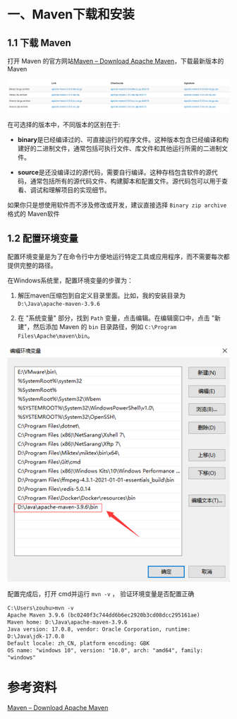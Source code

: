 # 一、Maven下载和安装

## 1.1 下载 Maven

打开 Maven 的官方网站[Maven – Download Apache Maven](https://maven.apache.org/download.cgi#files)，下载最新版本的 Maven

![image-20231231165548178](images/image-20231231165548178.png)

在可选择的版本中，不同版本的区别在于:

- **binary**是已经编译过的、可直接运行的程序文件。这种版本包含已经编译和构建好的二进制文件，通常包括可执行文件、库文件和其他运行所需的二进制文件。

- **source**是还没编译过的源代码，需要自行编译。这种存档包含软件的源代码，通常包括所有的源代码文件、构建脚本和配置文件。源代码包可以用于查看、调试和理解项目的实现细节。

如果你只是想使用软件而不涉及修改或开发，建议直接选择 `Binary zip archive` 格式的 Maven软件



## 1.2 配置环境变量

配置环境变量是为了在命令行中方便地运行特定工具或应用程序，而不需要每次都提供完整的路径。

在Windows系统里，配置环境变量的步骤为：

1. 解压maven压缩包到自定义目录里面。比如，我的安装目录为 `D:\Java\apache-maven-3.9.6`

2. 在 "系统变量" 部分，找到 `Path` 变量，点击编辑。在编辑窗口中，点击 "新建"，然后添加 Maven 的 `bin` 目录路径，例如 `C:\Program Files\Apache\maven\bin`。

![image-20231231170915390](images/image-20231231170915390.png)

配置完成后，打开 cmd并运行 `mvn -v` ， 验证环境变量是否配置正确

```
C:\Users\zouhu>mvn -v
Apache Maven 3.9.6 (bc0240f3c744dd6b6ec2920b3cd08dcc295161ae)
Maven home: D:\Java\apache-maven-3.9.6
Java version: 17.0.8, vendor: Oracle Corporation, runtime: D:\Java\jdk-17.0.8
Default locale: zh_CN, platform encoding: GBK
OS name: "windows 10", version: "10.0", arch: "amd64", family: "windows"
```





# 参考资料

[Maven – Download Apache Maven](https://maven.apache.org/download.cgi#files)